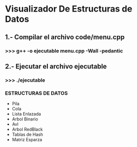 # Visualizador De Estructuras de Datos
## 1.- Compilar el archivo code/menu.cpp
### >>>  g++ -o ejecutable menu.cpp -Wall -pedantic
## 2.- Ejecutar el archivo ejecutable
### >>>  ./ejecutable

### ESTRUCTURAS DE DATOS
- Pila
- Cola
- Lista Enlazada
- Arbol Binario
- Avl
- Arbol RedBlack
- Tablas de Hash
- Matriz Esparza
